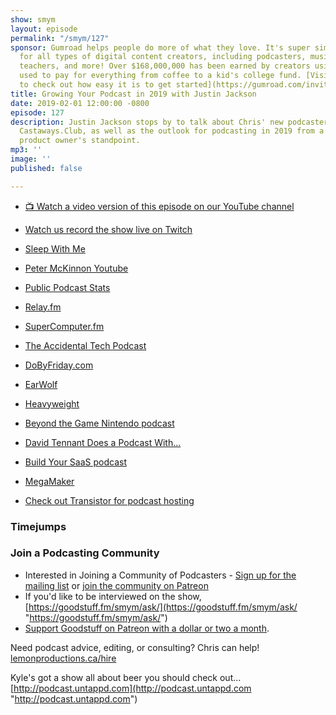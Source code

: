 ```yaml
---
show: smym
layout: episode
permalink: "/smym/127"
sponsor: Gumroad helps people do more of what they love. It's super simple e-commerce
  for all types of digital content creators, including podcasters, musicians, writers,
  teachers, and more! Over $168,000,000 has been earned by creators using the platform,
  used to pay for everything from coffee to a kid's college fund. [Visit Gumroad today
  to check out how easy it is to get started](https://gumroad.com/invite/showmeyourmic).
title: Growing Your Podcast in 2019 with Justin Jackson
date: 2019-02-01 12:00:00 -0800
episode: 127
description: Justin Jackson stops by to talk about Chris' new podcasters community,
  Castaways.Club, as well as the outlook for podcasting in 2019 from a marketing and
  product owner's standpoint.
mp3: ''
image: ''
published: false

---
```

* [📺 Watch a video version of this episode on our YouTube channel](#)
* [Watch us record the show live on Twitch](https://www.twitch.tv/goodstuff_fm)

* [Sleep With Me](https://www.sleepwithmepodcast.com)
* [Peter McKinnon Youtube](https://www.youtube.com/user/petermckinnon24)
* [Public Podcast Stats](https://transistor.fm/public-podcast-stats/)
* [Relay.fm](https://www.relay.fm)
* [SuperComputer.fm](http://supercomputer.fm)
* [The Accidental Tech Podcast](http://atp.fm)
* [DoByFriday.com](http://dobyfriday.com)
* [EarWolf](http://www.earwolf.com)
* [Heavyweight](https://www.gimletmedia.com/heavyweight/)
* [Beyond the Game Nintendo podcast](https://beyondthemetagame.transistor.fm)
* [David Tennant Does a Podcast With...](https://play.acast.com/s/davidtennant)
* [Build Your SaaS podcast](https://saas.transistor.fm)
* [MegaMaker](https://megamaker.co)
* [Check out Transistor for podcast hosting](https://transistor.fm/?via=chris)

### Timejumps


### Join a Podcasting Community

* Interested in Joining a Community of Podcasters - [Sign up for the mailing list](https://mailchi.mp/ad73a5bdfab5/podcasting) or [join the community on Patreon](https://www.patreon.com/castawaysclub)
* If you'd like to be interviewed on the show, [https://goodstuff.fm/smym/ask/](https://goodstuff.fm/smym/ask/ "https://goodstuff.fm/smym/ask/")
* [Support Goodstuff on Patreon with a dollar or two a month](https://www.patreon.com/goodstuff).

Need podcast advice, editing, or consulting? Chris can help! [lemonproductions.ca/hire](https://lemonproductions.ca/hire)

Kyle's got a show all about beer you should check out... [http://podcast.untappd.com](http://podcast.untappd.com "http://podcast.untappd.com")